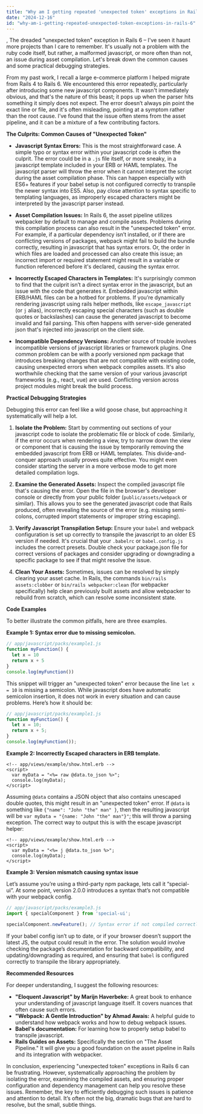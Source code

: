 ```yaml
---
title: "Why am I getting repeated 'unexpected token' exceptions in Rails 6?"
date: "2024-12-16"
id: "why-am-i-getting-repeated-unexpected-token-exceptions-in-rails-6"
---
```


,  The dreaded "unexpected token" exception in Rails 6 – I've seen it haunt more projects than I care to remember. It's usually not a problem with the ruby code itself, but rather, a malformed javascript, or more often than not, an issue during asset compilation. Let's break down the common causes and some practical debugging strategies.

From my past work, I recall a large e-commerce platform I helped migrate from Rails 4 to Rails 6. We encountered this error repeatedly, particularly after introducing some new javascript components. It wasn't immediately obvious, and that's the nature of this beast; it pops up when the parser hits something it simply does not expect. The error doesn’t always pin point the exact line or file, and it's often misleading, pointing at a symptom rather than the root cause. I’ve found that the issue often stems from the asset pipeline, and it can be a mixture of a few contributing factors.

**The Culprits: Common Causes of "Unexpected Token"**

*   **Javascript Syntax Errors:** This is the most straightforward case. A simple typo or syntax error within your javascript code is often the culprit. The error could be in a `.js` file itself, or more sneaky, in a javascript template included in your ERB or HAML templates. The javascript parser will throw the error when it cannot interpret the script during the asset compilation phase. This can happen especially with ES6+ features if your babel setup is not configured correctly to transpile the newer syntax into ES5. Also, pay close attention to syntax specific to templating languages, as improperly escaped characters might be interpreted by the javascript parser instead.

*   **Asset Compilation Issues:** In Rails 6, the asset pipeline utilizes webpacker by default to manage and compile assets. Problems during this compilation process can also result in the "unexpected token" error. For example, if a particular dependency isn’t installed, or if there are conflicting versions of packages, webpack might fail to build the bundle correctly, resulting in javascript that has syntax errors. Or, the order in which files are loaded and processed can also create this issue; an incorrect import or required statement might result in a variable or function referenced before it's declared, causing the syntax error.

*   **Incorrectly Escaped Characters in Templates:** It's surprisingly common to find that the culprit isn’t a direct syntax error in the javascript, but an issue with the code that generates it. Embedded javascript within ERB/HAML files can be a hotbed for problems. If you’re dynamically rendering javascript using rails helper methods, like `escape_javascript` (or `j` alias), incorrectly escaping special characters (such as double quotes or backslashes) can cause the generated javascript to become invalid and fail parsing. This often happens with server-side generated json that's injected into javascript on the client side.

*   **Incompatible Dependency Versions:** Another source of trouble involves incompatible versions of javascript libraries or framework plugins. One common problem can be with a poorly versioned npm package that introduces breaking changes that are not compatible with existing code, causing unexpected errors when webpack compiles assets. It's also worthwhile checking that the same version of your various javascript frameworks (e.g., react, vue) are used. Conflicting version across project modules might break the build process.

**Practical Debugging Strategies**

Debugging this error can feel like a wild goose chase, but approaching it systematically will help a lot.

1.  **Isolate the Problem:** Start by commenting out sections of your javascript code to isolate the problematic file or block of code. Similarly, if the error occurs when rendering a view, try to narrow down the view or component that is causing the issue by temporarily removing the embedded javascript from ERB or HAML templates. This divide-and-conquer approach usually proves quite effective. You might even consider starting the server in a more verbose mode to get more detailed compilation logs.

2.  **Examine the Generated Assets:** Inspect the compiled javascript file that's causing the error. Open the file in the browser's developer console or directly from your public folder (`public/assets/webpack` or similar). This allows you to see the generated javascript code that Rails produced, often revealing the source of the error (e.g. missing semi-colons, corrupted import statements or improper string escaping).

3.  **Verify Javascript Transpilation Setup:** Ensure your `babel` and webpack configuration is set up correctly to transpile the javascript to an older ES version if needed. It's crucial that your `.babelrc` or `babel.config.js` includes the correct presets. Double check your package.json file for correct versions of packages and consider upgrading or downgrading a specific package to see if that might resolve the issue.

4.  **Clean Your Assets:** Sometimes, issues can be resolved by simply clearing your asset cache. In Rails, the commands `bin/rails assets:clobber` or `bin/rails webpacker:clean` (for webpacker specifically) help clean previously built assets and allow webpacker to rebuild from scratch, which can resolve some inconsistent state.

**Code Examples**

To better illustrate the common pitfalls, here are three examples.

**Example 1: Syntax error due to missing semicolon.**

```javascript
// app/javascript/packs/example1.js
function myFunction() {
  let x = 10
  return x + 5
}
console.log(myFunction())
```

This snippet will trigger an "unexpected token" error because the line `let x = 10` is missing a semicolon. While javascript does have automatic semicolon insertion, it does not work in every situation and can cause problems. Here’s how it should be:

```javascript
// app/javascript/packs/example1.js
function myFunction() {
  let x = 10;
  return x + 5;
}
console.log(myFunction());
```

**Example 2: Incorrectly Escaped characters in ERB template.**

```erb
<!-- app/views/example/show.html.erb -->
<script>
  var myData = "<%= raw @data.to_json %>";
  console.log(myData);
</script>
```

Assuming `@data` contains a JSON object that also contains unescaped double quotes, this might result in an "unexpected token" error. If `@data` is something like `{"name": "John "the" man" }`, then the resulting javascript will be `var myData = "{name: "John "the" man"}"`; this will throw a parsing exception. The correct way to output this is with the escape javascript helper:

```erb
<!-- app/views/example/show.html.erb -->
<script>
  var myData = "<%= j @data.to_json %>";
  console.log(myData);
</script>
```

**Example 3: Version mismatch causing syntax issue**

Let’s assume you’re using a third-party npm package, lets call it “special-ui”. At some point, version 2.0.0 introduces a syntax that’s not compatible with your webpack config.

```javascript
// app/javascript/packs/example3.js
import { specialComponent } from 'special-ui';

specialComponent.newFeature(); // Syntax error if not compiled correctly
```

If your babel config isn’t up to date, or if your browser doesn’t support the latest JS, the output could result in the error. The solution would involve checking the package’s documentation for backward compatibility, and updating/downgrading as required, and ensuring that `babel` is configured correctly to transpile the library appropriately.

**Recommended Resources**

For deeper understanding, I suggest the following resources:

*   **"Eloquent Javascript" by Marijn Haverbeke:** A great book to enhance your understanding of javascript language itself. It covers nuances that often cause such errors.
*   **"Webpack: A Gentle Introduction" by Ahmad Awais:** A helpful guide to understand how webpack works and how to debug webpack issues.
*   **Babel's documentation:** For learning how to properly setup babel to transpile javascript.
*   **Rails Guides on Assets:** Specifically the section on "The Asset Pipeline." It will give you a good foundation on the asset pipeline in Rails and its integration with webpacker.

In conclusion, experiencing "unexpected token" exceptions in Rails 6 can be frustrating. However, systematically approaching the problem by isolating the error, examining the compiled assets, and ensuring proper configuration and dependency management can help you resolve these issues. Remember, the key to efficiently debugging such issues is patience and attention to detail. It’s often not the big, dramatic bugs that are hard to resolve, but the small, subtle things.
